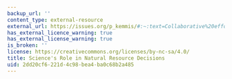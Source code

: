 ```yaml
---
backup_url: ''
content_type: external-resource
external_url: https://issues.org/p_kemmis/#:~:text=Collaborative%20efforts%20that%20rely%20on,resolving%20difficult%20land%20use%20issues.&text=This%20nexus%20was%20woven%20into,turn%20of%20the%20last%20century.
has_external_licence_warning: true
has_external_license_warning: true
is_broken: ''
license: https://creativecommons.org/licenses/by-nc-sa/4.0/
title: Science's Role in Natural Resource Decisions
uid: 2dd20cf6-221d-4c98-bea4-ba0c68b2a485
---
```

